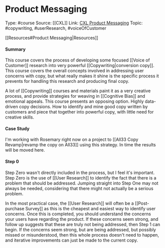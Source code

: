 # Product Messaging
Type: #course
Source: [[CXL]]
Link: [CXL Product Messaging](https://cxl.com/institute/course/product-messaging/)
Topic: #copywriting, #userResearch, #voiceOfCustomer


[[Resources#Product Messaging|Resources]]

#### Summary
This course covers the process of developing some focused [[Voice of Customer]] research into very powerful [[Copywriting|conversion copy]]. This course covers the overall concepts involved in addressing user concerns with copy, but what really makes it shine is the specific process it prevents for handling this research and producing final copy.

A lot of [[Copywriting]] courses and materials paint it as a very creative process, and provide strategies for weaving in [[Cognitive Bias]] and emotional appeals. This course presents an opposing option. Highly data-driven copy decisions. How to identify and mine good copy written by customers and piece that together into powerful copy, with little need for creative skills.

#### Case Study
I'm working with Rosemary right now on a project to [[All33 Copy Revamp|revamp the copy on All33]] using this strategy. In time the results will be moved here.

#### Step 0
Step Zero wasn't directly included in the process, but I feel it's important. Step Zero is the use of [[User Research]] to identify the fact that there is a problem that should be addressed. Jumping straight into Step One may not always be needed, considering that there might not actually be a serious problem.

In the most practical case, the [[User Research]] will often be a [[Post-purchase Survey]] as this is the cheapest and easiest way to identify user concerns. Once this is completed, you should understand the concerns your users have regarding the product. If these concerns seem strong, and follow up suggests that these are truly not being addressed, then Step 1 can begin. If the concerns seem strong, but are being addressed, but possibly missed or misunderstood, then this whole process doesn't need to happen, and iterative improvements can just be made to the current copy.